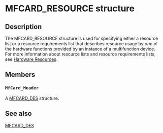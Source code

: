 # MFCARD_RESOURCE structure

## Description

The MFCARD_RESOURCE structure is used for specifying either a resource list or a resource requirements list that describes resource usage by *one* of the hardware functions provided by an instance of a multifunction device. For more information about resource lists and resource requirements lists, see [Hardware Resources](https://learn.microsoft.com/windows-hardware/drivers/kernel/hardware-resources).

## Members

### `MfCard_Header`

A [MFCARD_DES](https://learn.microsoft.com/windows/desktop/api/cfgmgr32/ns-cfgmgr32-mfcard_des) structure.

## See also

[MFCARD_DES](https://learn.microsoft.com/windows/desktop/api/cfgmgr32/ns-cfgmgr32-mfcard_des)